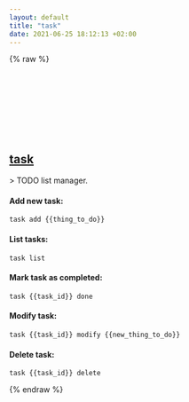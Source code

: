 ```yaml
---
layout: default
title: "task"
date: 2021-06-25 18:12:13 +02:00
---
```

{% raw %}
<h2 id="task">
  <a href="/en/common/task.html">task</a> <a href="#task"><svg class="icon">
    <use href="/assets/images/unicode_sprite.svg#link" />
  </svg></a>
</h2>
> TODO list manager.

#### Add new task:
```shell
task add {{thing_to_do}}
```
#### List tasks:
```shell
task list
```
#### Mark task as completed:
```shell
task {{task_id}} done
```
#### Modify task:
```shell
task {{task_id}} modify {{new_thing_to_do}}
```
#### Delete task:
```shell
task {{task_id}} delete
```
{% endraw %}